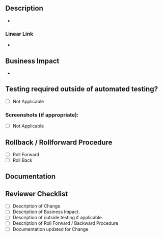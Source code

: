 <!-- Describe your changes in detail -->

## Description

-

<!-- Link to Linear Ticket Tracking if not automatically linked-->

### Linear Link

-

<!-- Describe impact to business or business use case -->

## Business Impact

-

<!-- Please describe in detail how teammates can test your changes. -->

## Testing required outside of automated testing?

- [ ] Not Applicable

<!-- Provide Screenshots when applicable -->

### Screenshots (if appropriate):

- [ ] Not Applicable

<!-- Describe Rollback or Rollforward Procedure -->

## Rollback / Rollforward Procedure

- [ ] Roll Forward
- [ ] Roll Back

<!-- Ensure that all related documentation on notion is updated -->

## Documentation

## Reviewer Checklist

- [ ] Description of Change
- [ ] Description of Business Impact.
- [ ] Description of outside testing if applicable.
- [ ] Description of Roll Forward / Backward Procedure
- [ ] Documentation updated for Change
